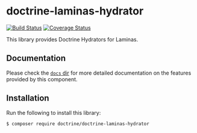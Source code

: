 # doctrine-laminas-hydrator

[![Build Status](https://github.com/doctrine/doctrine-laminas-hydrator/workflows/Continuous%20Integration/badge.svg)](https://github.com/doctrine/doctrine-laminas-hydrator/actions?query=workflow%3A%22Continuous+Integration%22+branch%3A2.2.x)
[![Coverage Status](https://codecov.io/gh/doctrine/doctrine-laminas-hydrator/branch/2.2.x/graph/badge.svg)](https://codecov.io/gh/doctrine/doctrine-laminas-hydrator/branch/2.2.x)

This library provides Doctrine Hydrators for Laminas.

## Documentation

Please check the [`docs` dir](https://github.com/doctrine/doctrine-laminas-hydrator/tree/2.2.x/docs/en)
for more detailed documentation on the features provided by this component.

## Installation

Run the following to install this library:

```bash
$ composer require doctrine/doctrine-laminas-hydrator
```
